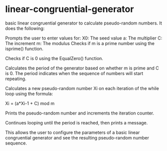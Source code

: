 # linear-congruential-generator

 basic linear congruential generator to calculate pseudo-random numbers. It does the following:

Prompts the user to enter values for:
X0: The seed value
a: The multiplier
C: The increment
m: The modulus
Checks if m is a prime number using the isprime() function.

Checks if C is 0 using the EqualZero() function.

Calculates the period of the generator based on whether m is prime and C is 0. The period indicates when the sequence of numbers will start repeating.

Calculates a new pseudo-random number Xi on each iteration of the while loop using the formula:

Xi = (a*Xi-1 + C) mod m

Prints the pseudo-random number and increments the iteration counter.

Continues looping until the period is reached, then prints a message.

This allows the user to configure the parameters of a basic linear congruential generator and see the resulting pseudo-random number sequence.
